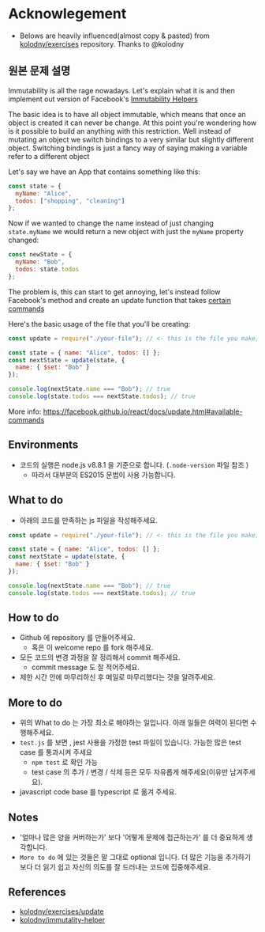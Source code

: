 
# Acknowlegement

* Belows are heavily influenced(almost copy & pasted) from
  [kolodny/exercises](https://github.com/kolodny/exercises/tree/master/update)
  repository. Thanks to @kolodny

## 원본 문제 설명

Immutability is all the rage nowadays. Let's explain what it is and then
implement out version of Facebook's
[Immutability Helpers](https://facebook.github.io/react/docs/update.html)

The basic idea is to have all object immutable, which means that once an object
is created it can never be change. At this point you're wondering how is it
possible to build an anything with this restriction. Well instead of mutating an
object we switch bindings to a very similar but slightly different object.
Switching bindings is just a fancy way of saying making a variable refer to a
different object

Let's say we have an App that contains something like this:

```js
const state = {
  myName: "Alice",
  todos: ["shopping", "cleaning"]
};
```

Now if we wanted to change the name instead of just changing `state.myName` we
would return a new object with just the `myName` property changed:

```js
const newState = {
  myName: "Bob",
  todos: state.todos
};
```

The problem is, this can start to get annoying, let's instead follow Facebook's
method and create an update function that takes
[certain commands](https://facebook.github.io/react/docs/update.html#available-commands)

Here's the basic usage of the file that you'll be creating:

```js
const update = require("./your-file"); // <- this is the file you make;

const state = { name: "Alice", todos: [] };
const nextState = update(state, {
  name: { $set: "Bob" }
});

console.log(nextState.name === "Bob"); // true
console.log(state.todos === nextState.todos); // true
```

More info: https://facebook.github.io/react/docs/update.html#available-commands

## Environments

* 코드의 실행은 node.js v8.8.1 을 기준으로 합니다. (`.node-version` 파일 참조 )
  * 따라서 대부분의 ES2015 문법이 사용 가능합니다.

## What to do

* 아래의 코드를 만족하는 js 파일을 작성해주세요.

```js
const update = require("./your-file"); // <- this is the file you make;

const state = { name: "Alice", todos: [] };
const nextState = update(state, {
  name: { $set: "Bob" }
});

console.log(nextState.name === "Bob"); // true
console.log(state.todos === nextState.todos); // true
```

## How to do

* Github 에 repository 를 만들어주세요.
  * 혹은 이 welcome repo 를 fork 해주세요.
* 모든 코드의 변경 과정을 잘 정리해서 commit 해주세요.
  * commit message 도 잘 적어주세요.
* 제한 시간 안에 마무리하신 후 메일로 마무리했다는 것을 알려주세요.

## More to do

* 위의 What to do 는 가장 최소로 해야하는 일입니다. 아래 일들은 여력이 된다면 수행해주세요.
* `test.js` 를 보면 , jest 사용을 가정한 test 파일이 있습니다. 가능한 많은 test case 를 통과시켜 주세요 
  * `npm test` 로 확인 가능
  * test case 의 추가 / 변경 / 삭제 등은 모두 자유롭게 해주세요(이유만 남겨주세요).
* javascript code base 를 typescript 로 옮겨 주세요.

## Notes

* '얼마나 많은 양을 커버하는가' 보다 '어떻게 문제에 접근하는가' 를 더 중요하게 생각합니다.
* `More to do` 에 있는 것들은 말 그대로 optional 입니다. 더 많은 기능을 추가하기보다 더 읽기 쉽고 자신의 의도를 잘 드러내는 코드에 집중해주세요.

## References

* [kolodny/exercises/update](https://github.com/kolodny/exercises/tree/master/update)
* [kolodny/immutality-helper](https://github.com/kolodny/immutability-helper)